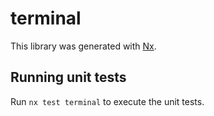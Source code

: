 # terminal

This library was generated with [Nx](https://nx.dev).

## Running unit tests

Run `nx test terminal` to execute the unit tests.
